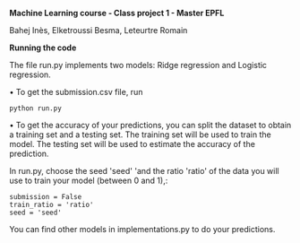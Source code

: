 __Machine Learning course - Class project 1 - Master EPFL__

Bahej Inès, Elketroussi Besma, Leteurtre Romain

__Running the code__

The file run.py implements two models: Ridge regression and Logistic regression.

• To get the submission.csv file, run

    python run.py

• To get the accuracy of your predictions, you can split the dataset to obtain a training set and a testing set. The training set will be used to train the model. The testing set will be used to estimate the accuracy of the prediction. 

In run.py, choose the seed 'seed' 'and the ratio 'ratio' of the data you will use to train your model (between 0 and 1),: 

    submission = False
    train_ratio = 'ratio'
    seed = 'seed'


You can find other models in implementations.py to do your predictions. 
